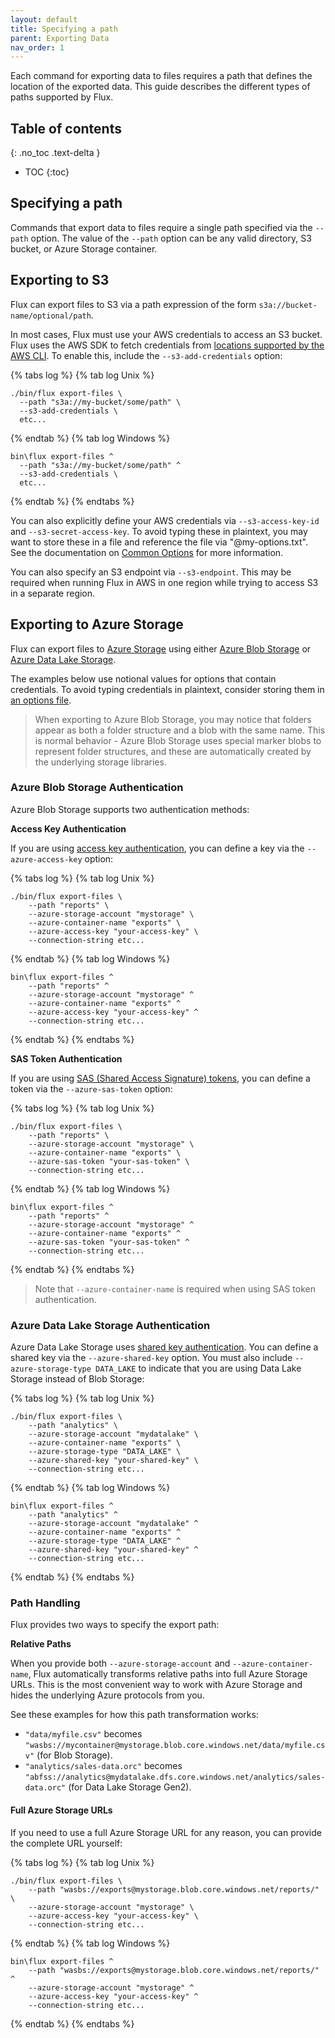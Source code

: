 ```yaml
---
layout: default
title: Specifying a path
parent: Exporting Data
nav_order: 1
---
```


Each command for exporting data to files requires a path that defines the location of the exported data. 
This guide describes the different types of paths supported by Flux.

## Table of contents
{: .no_toc .text-delta }

- TOC
{:toc}

## Specifying a path

Commands that export data to files require a single path specified via the `--path` option. 
The value of the `--path` option can be any valid directory, S3 bucket, or Azure Storage container. 

## Exporting to S3

Flux can export files to S3 via a path expression of the form `s3a://bucket-name/optional/path`.

In most cases, Flux must use your AWS credentials to access an S3 bucket. Flux uses the AWS SDK to fetch credentials from
[locations supported by the AWS CLI](https://docs.aws.amazon.com/cli/latest/userguide/cli-authentication-short-term.html).
To enable this, include the `--s3-add-credentials` option:

{% tabs log %}
{% tab log Unix %}
```
./bin/flux export-files \
  --path "s3a://my-bucket/some/path" \
  --s3-add-credentials \
  etc...
```
{% endtab %}
{% tab log Windows %}
```
bin\flux export-files ^
  --path "s3a://my-bucket/some/path" ^
  --s3-add-credentials \
  etc...
```
{% endtab %}
{% endtabs %}


You can also explicitly define your AWS credentials via `--s3-access-key-id` and `--s3-secret-access-key`. To avoid
typing these in plaintext, you may want to store these in a file and reference the file via "@my-options.txt". See
the documentation on [Common Options](../common-options.md) for more information.

You can also specify an S3 endpoint via `--s3-endpoint`. This may be required when running Flux in AWS in one region
while trying to access S3 in a separate region.

## Exporting to Azure Storage

Flux can export files to [Azure Storage](https://docs.microsoft.com/en-us/azure/storage/common/storage-introduction) using either [Azure Blob Storage](https://docs.microsoft.com/en-us/azure/storage/blobs/storage-blobs-introduction) or [Azure Data Lake Storage](https://docs.microsoft.com/en-us/azure/storage/blobs/data-lake-storage-introduction). 

The examples below use notional values for options that contain credentials. To avoid typing credentials in plaintext,
consider storing them in [an options file](../../common-options.md).

> When exporting to Azure Blob Storage, you may notice that folders appear as both a folder structure and 
> a blob with the same name. This is normal behavior - Azure Blob Storage uses special marker blobs to represent 
> folder structures, and these are automatically created by the underlying storage libraries.

### Azure Blob Storage Authentication

Azure Blob Storage supports two authentication methods:

**Access Key Authentication**

If you are using [access key authentication](https://docs.microsoft.com/en-us/azure/storage/common/storage-account-keys-manage),
you can define a key via the `--azure-access-key` option:

{% tabs log %}
{% tab log Unix %}
```
./bin/flux export-files \
    --path "reports" \
    --azure-storage-account "mystorage" \
    --azure-container-name "exports" \
    --azure-access-key "your-access-key" \
    --connection-string etc... 
```
{% endtab %}
{% tab log Windows %}
```
bin\flux export-files ^
    --path "reports" ^
    --azure-storage-account "mystorage" ^
    --azure-container-name "exports" ^
    --azure-access-key "your-access-key" ^
    --connection-string etc... 
```
{% endtab %}
{% endtabs %}

**SAS Token Authentication**

If you are using [SAS (Shared Access Signature) tokens](https://docs.microsoft.com/en-us/azure/storage/common/storage-sas-overview),
you can define a token via the `--azure-sas-token` option:

{% tabs log %}
{% tab log Unix %}
```
./bin/flux export-files \
    --path "reports" \
    --azure-storage-account "mystorage" \
    --azure-container-name "exports" \
    --azure-sas-token "your-sas-token" \
    --connection-string etc... 
```
{% endtab %}
{% tab log Windows %}
```
bin\flux export-files ^
    --path "reports" ^
    --azure-storage-account "mystorage" ^
    --azure-container-name "exports" ^
    --azure-sas-token "your-sas-token" ^
    --connection-string etc... 
```
{% endtab %}
{% endtabs %}

> Note that `--azure-container-name` is required when using SAS token authentication.

### Azure Data Lake Storage Authentication

Azure Data Lake Storage uses [shared key authentication](https://docs.microsoft.com/en-us/azure/storage/common/storage-account-keys-manage).
You can define a shared key via the `--azure-shared-key` option. You must also include `--azure-storage-type DATA_LAKE`
to indicate that you are using Data Lake Storage instead of Blob Storage:

{% tabs log %}
{% tab log Unix %}
```
./bin/flux export-files \
    --path "analytics" \
    --azure-storage-account "mydatalake" \
    --azure-container-name "exports" \
    --azure-storage-type "DATA_LAKE" \
    --azure-shared-key "your-shared-key" \
    --connection-string etc... 
```
{% endtab %}
{% tab log Windows %}
```
bin\flux export-files ^
    --path "analytics" ^
    --azure-storage-account "mydatalake" ^
    --azure-container-name "exports" ^
    --azure-storage-type "DATA_LAKE" ^
    --azure-shared-key "your-shared-key" ^
    --connection-string etc... 
```
{% endtab %}
{% endtabs %}

### Path Handling

Flux provides two ways to specify the export path:

**Relative Paths**

When you provide both `--azure-storage-account` and `--azure-container-name`, Flux automatically transforms
relative paths into full Azure Storage URLs. This is the most convenient way to work with Azure Storage
and hides the underlying Azure protocols from you.

See these examples for how this path transformation works:

- `"data/myfile.csv"` becomes `"wasbs://mycontainer@mystorage.blob.core.windows.net/data/myfile.csv"` (for Blob Storage).
- `"analytics/sales-data.orc"` becomes `"abfss://analytics@mydatalake.dfs.core.windows.net/analytics/sales-data.orc"` (for Data Lake Storage Gen2).

#### Full Azure Storage URLs

If you need to use a full Azure Storage URL for any reason, you can provide the complete URL yourself:

{% tabs log %}
{% tab log Unix %}
```
./bin/flux export-files \
    --path "wasbs://exports@mystorage.blob.core.windows.net/reports/" \
    --azure-storage-account "mystorage" \
    --azure-access-key "your-access-key" \
    --connection-string etc... 
```
{% endtab %}
{% tab log Windows %}
```
bin\flux export-files ^
    --path "wasbs://exports@mystorage.blob.core.windows.net/reports/" ^
    --azure-storage-account "mystorage" ^
    --azure-access-key "your-access-key" ^
    --connection-string etc... 
```
{% endtab %}
{% endtabs %}
